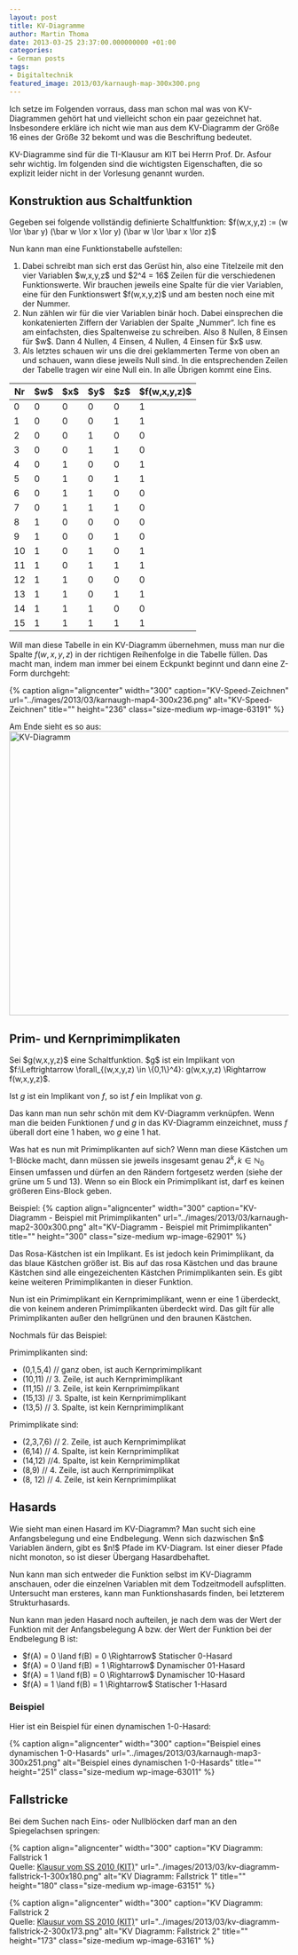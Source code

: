 ```yaml
---
layout: post
title: KV-Diagramme
author: Martin Thoma
date: 2013-03-25 23:37:00.000000000 +01:00
categories:
- German posts
tags:
- Digitaltechnik
featured_image: 2013/03/karnaugh-map-300x300.png
---
```

<div class="info">Ich setze im Folgenden vorraus, dass man schon mal was von KV-Diagrammen geh&ouml;rt hat und vielleicht schon ein paar gezeichnet hat. Insbesondere erkl&auml;re ich nicht wie man aus dem KV-Diagramm der Gr&ouml;&szlig;e 16 eines der Gr&ouml;&szlig;e 32 bekomt und was die Beschriftung bedeutet.</div>

KV-Diagramme sind f&uuml;r die TI-Klausur am KIT bei Herrn Prof. Dr. Asfour sehr wichtig. Im folgenden sind die wichtigsten Eigenschaften, die so explizit leider nicht in der Vorlesung genannt wurden.

<h2>Konstruktion aus Schaltfunktion</h2>
Gegeben sei folgende vollst&auml;ndig definierte Schaltfunktion:
$f(w,x,y,z) := (w \lor \bar y) (\bar w \lor x \lor y) (\bar w \lor \bar x \lor z)$

Nun kann man eine Funktionstabelle aufstellen:
<ol>
  <li>Dabei schreibt man sich erst das Ger&uuml;st hin, also eine Titelzeile mit den vier Variablen $w,x,y,z$ und $2^4 = 16$ Zeilen f&uuml;r die verschiedenen Funktionswerte. Wir brauchen jeweils eine Spalte f&uuml;r die vier Variablen, eine f&uuml;r den Funktionswert $f(w,x,y,z)$ und am besten noch eine mit der Nummer.</li>
  <li>Nun z&auml;hlen wir f&uuml;r die vier Variablen bin&auml;r hoch. Dabei einsprechen die konkatenierten Ziffern der Variablen der Spalte &bdquo;Nummer&ldquo;. Ich fine es am einfachsten, dies Spaltenweise zu schreiben. Also 8 Nullen, 8 Einsen f&uuml;r $w$. Dann 4 Nullen, 4 Einsen, 4 Nullen, 4 Einsen f&uuml;r $x$ usw.</li>
<li>Als letztes schauen wir uns die drei geklammerten Terme von oben an und schauen, wann diese jeweils Null sind. In die entsprechenden Zeilen der Tabelle tragen wir eine Null ein. In alle &Uuml;brigen kommt eine Eins.</li>
</ol>

<table>
  <thead>
    <tr>
      <th>Nr</th>
      <th>$w$</th>
      <th>$x$</th>
      <th>$y$</th>
      <th>$z$</th>
      <th>$f(w,x,y,z)$</th>
    </tr>
  </thead>
  <tbody>
    <tr>
      <td>0</td>
      <td>0</td>
      <td>0</td>
      <td>0</td>
      <td>0</td>
      <td>1</td>
    </tr>
    <tr>
      <td>1</td>
      <td>0</td>
      <td>0</td>
      <td>0</td>
      <td>1</td>
      <td>1</td>
    </tr>
    <tr>
      <td>2</td>
      <td>0</td>
      <td>0</td>
      <td>1</td>
      <td>0</td>
      <td>0</td>
    </tr>
    <tr>
      <td>3</td>
      <td>0</td>
      <td>0</td>
      <td>1</td>
      <td>1</td>
      <td>0</td>
    </tr>
    <tr>
      <td>4</td>
      <td>0</td>
      <td>1</td>
      <td>0</td>
      <td>0</td>
      <td>1</td>
    </tr>
    <tr>
      <td>5</td>
      <td>0</td>
      <td>1</td>
      <td>0</td>
      <td>1</td>
      <td>1</td>
    </tr>
    <tr>
      <td>6</td>
      <td>0</td>
      <td>1</td>
      <td>1</td>
      <td>0</td>
      <td>0</td>
    </tr>
    <tr>
      <td>7</td>
      <td>0</td>
      <td>1</td>
      <td>1</td>
      <td>1</td>
      <td>0</td>
    </tr>
    <tr>
      <td>8</td>
      <td>1</td>
      <td>0</td>
      <td>0</td>
      <td>0</td>
      <td>0</td>
    </tr>
    <tr>
      <td>9</td>
      <td>1</td>
      <td>0</td>
      <td>0</td>
      <td>1</td>
      <td>0</td>
    </tr>
    <tr>
      <td>10</td>
      <td>1</td>
      <td>0</td>
      <td>1</td>
      <td>0</td>
      <td>1</td>
    </tr>
    <tr>
      <td>11</td>
      <td>1</td>
      <td>0</td>
      <td>1</td>
      <td>1</td>
      <td>1</td>
    </tr>
    <tr>
      <td>12</td>
      <td>1</td>
      <td>1</td>
      <td>0</td>
      <td>0</td>
      <td>0</td>
    </tr>
    <tr>
      <td>13</td>
      <td>1</td>
      <td>1</td>
      <td>0</td>
      <td>1</td>
      <td>1</td>
    </tr>
    <tr>
      <td>14</td>
      <td>1</td>
      <td>1</td>
      <td>1</td>
      <td>0</td>
      <td>0</td>
    </tr>
    <tr>
      <td>15</td>
      <td>1</td>
      <td>1</td>
      <td>1</td>
      <td>1</td>
      <td>1</td>
    </tr>
  </tbody>
</table>

Will man diese Tabelle in ein KV-Diagramm &uuml;bernehmen, muss man nur die Spalte $f(w,x,y,z)$ in der richtigen Reihenfolge in die Tabelle f&uuml;llen. Das macht man, indem man immer bei einem Eckpunkt beginnt und dann eine Z-Form durchgeht:

{% caption align="aligncenter" width="300" caption="KV-Speed-Zeichnen" url="../images/2013/03/karnaugh-map4-300x236.png" alt="KV-Speed-Zeichnen" title="" height="236" class="size-medium wp-image-63191" %}

Am Ende sieht es so aus:
<img src="http://martin-thoma.com/wp-content/uploads/2013/03/karnaugh-map1.png" alt="KV-Diagramm" width="512" height="512" class="size-full wp-image-62871" />

<h2>Prim- und Kernprimimplikaten</h2>
Sei $g(w,x,y,z)$ eine Schaltfunktion.
$g$ ist ein Implikant von $f:\Leftrightarrow \forall_{(w,x,y,z) \in \{0,1\}^4}: g(w,x,y,z) \Rightarrow f(w,x,y,z)$.

Ist $g$ ist ein Implikant von $f$, so ist $f$ ein Implikat von $g$.


Das kann man nun sehr sch&ouml;n mit dem KV-Diagramm verkn&uuml;pfen. Wenn man die beiden Funktionen $f$ und $g$ in das KV-Diagramm einzeichnet, muss $f$ &uuml;berall dort eine 1 haben, wo $g$ eine 1 hat.

Was hat es nun mit Primimplikanten auf sich? Wenn man diese K&auml;stchen um 1-Bl&ouml;cke macht, dann m&uuml;ssen sie jeweils insgesamt genau $2^k, k \in \mathbb{N}_0$ Einsen umfassen und d&uuml;rfen an den R&auml;ndern fortgesetz werden (siehe der gr&uuml;ne um 5 und 13). Wenn so ein Block ein Primimplikant ist, darf es keinen gr&ouml;&szlig;eren Eins-Block geben.

Beispiel:
{% caption align="aligncenter" width="300" caption="KV-Diagramm - Beispiel mit Primimplikanten" url="../images/2013/03/karnaugh-map2-300x300.png" alt="KV-Diagramm - Beispiel mit Primimplikanten" title="" height="300" class="size-medium wp-image-62901" %}

Das Rosa-K&auml;stchen ist ein Implikant. Es ist jedoch kein Primimplikant, da das blaue K&auml;stchen gr&ouml;&szlig;er ist. Bis auf das rosa K&auml;stchen und das braune K&auml;stchen sind alle eingezeichenten K&auml;stchen Primimplikanten sein. Es gibt keine weiteren Primimplikanten in dieser Funktion.

Nun ist ein Primimplikant ein Kernprimimplikant, wenn er eine 1 &uuml;berdeckt, die von keinem anderen Primimplikanten &uuml;berdeckt wird. Das gilt f&uuml;r alle Primimplikanten au&szlig;er den hellgr&uuml;nen und den braunen K&auml;stchen.

Nochmals f&uuml;r das Beispiel:

Primimplikanten sind:
<ul>
 <li>(0,1,5,4) // ganz oben, ist auch Kernprimimplikant</li>
 <li>(10,11) // 3. Zeile, ist auch Kernprimimplikant</li>
 <li>(11,15) // 3. Zeile, ist kein Kernprimimplikant</li>
 <li>(15,13) // 3. Spalte, ist kein Kernprimimplikant</li>
 <li>(13,5) // 3. Spalte, ist kein Kernprimimplikant</li>
</ul>

Primimplikate sind:
<ul>
 <li>(2,3,7,6) // 2. Zeile, ist auch Kernprimimplikat</li>
 <li>(6,14) // 4. Spalte, ist kein Kernprimimplikat</li>
 <li>(14,12) //4. Spalte, ist kein Kernprimimplikat</li>
 <li>(8,9) // 4. Zeile, ist auch Kernprimimplikat</li>
 <li>(8, 12) // 4. Zeile, ist kein Kernprimimplikat</li>
</ul>

<h2>Hasards</h2>
Wie sieht man einen Hasard im KV-Diagramm? Man sucht sich eine Anfangsbelegung und eine Endbelegung. Wenn sich dazwischen $n$ Variablen &auml;ndern, gibt es $n!$ Pfade im KV-Diagram. Ist einer dieser Pfade nicht monoton, so ist dieser &Uuml;bergang Hasardbehaftet.

Nun kann man sich entweder die Funktion selbst im KV-Diagramm anschauen, oder die einzelnen Variablen mit dem Todzeitmodell aufsplitten. Untersucht man ersteres, kann man Funktionshasards finden, bei letzterem Strukturhasards.

Nun kann man jeden Hasard noch aufteilen, je nach dem was der Wert der Funktion mit der Anfangsbelegung A bzw. der Wert der Funktion bei der Endbelegung B ist:
<ul>
  <li>$f(A) = 0 \land f(B) = 0 \Rightarrow$ Statischer 0-Hasard</li>
  <li>$f(A) = 0 \land f(B) = 1 \Rightarrow$ Dynamischer 01-Hasard</li>
  <li>$f(A) = 1 \land f(B) = 0 \Rightarrow$ Dynamischer 10-Hasard</li>
  <li>$f(A) = 1 \land f(B) = 1 \Rightarrow$ Statischer 1-Hasard</li>
</ul>

<h3>Beispiel</h3>
Hier ist ein Beispiel f&uuml;r einen dynamischen 1-0-Hasard:

{% caption align="aligncenter" width="300" caption="Beispiel eines dynamischen 1-0-Hasards" url="../images/2013/03/karnaugh-map3-300x251.png" alt="Beispiel eines dynamischen 1-0-Hasards" title="" height="251" class="size-medium wp-image-63011" %}

<h2>Fallstricke</h2>
Bei dem Suchen nach Eins- oder Nullbl&ouml;cken darf man an den Spiegelachsen springen:

{% caption align="aligncenter" width="300" caption="KV Diagramm: Fallstrick 1<br />Quelle: <a href='http://ti.ira.uka.de/Klausur/AlteKlausuren/m_ss_10.pdf#page=2'>Klausur vom SS 2010 (KIT)</a>" url="../images/2013/03/kv-diagramm-fallstrick-1-300x180.png" alt="KV Diagramm: Fallstrick 1" title="" height="180" class="size-medium wp-image-63151" %}

{% caption align="aligncenter" width="300" caption="KV Diagramm: Fallstrick 2<br />Quelle: <a href='http://ti.ira.uka.de/Klausur/AlteKlausuren/m_ss_10.pdf#page=2'>Klausur vom SS 2010 (KIT)</a>" url="../images/2013/03/kv-diagramm-fallstrick-2-300x173.png" alt="KV Diagramm: Fallstrick 2" title="" height="173" class="size-medium wp-image-63161" %}
